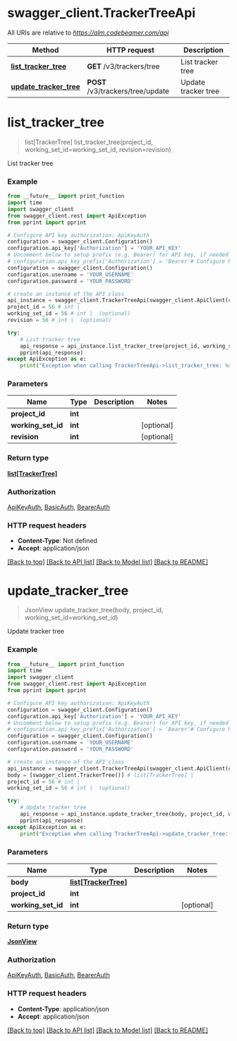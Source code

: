 # swagger_client.TrackerTreeApi

All URIs are relative to *https://alm.codebeamer.com/api*

Method | HTTP request | Description
------------- | ------------- | -------------
[**list_tracker_tree**](TrackerTreeApi.md#list_tracker_tree) | **GET** /v3/trackers/tree | List tracker tree
[**update_tracker_tree**](TrackerTreeApi.md#update_tracker_tree) | **POST** /v3/trackers/tree/update | Update tracker tree

# **list_tracker_tree**
> list[TrackerTree] list_tracker_tree(project_id, working_set_id=working_set_id, revision=revision)

List tracker tree

### Example
```python
from __future__ import print_function
import time
import swagger_client
from swagger_client.rest import ApiException
from pprint import pprint

# Configure API key authorization: ApiKeyAuth
configuration = swagger_client.Configuration()
configuration.api_key['Authorization'] = 'YOUR_API_KEY'
# Uncomment below to setup prefix (e.g. Bearer) for API key, if needed
# configuration.api_key_prefix['Authorization'] = 'Bearer'# Configure HTTP basic authorization: BasicAuth
configuration = swagger_client.Configuration()
configuration.username = 'YOUR_USERNAME'
configuration.password = 'YOUR_PASSWORD'

# create an instance of the API class
api_instance = swagger_client.TrackerTreeApi(swagger_client.ApiClient(configuration))
project_id = 56 # int | 
working_set_id = 56 # int |  (optional)
revision = 56 # int |  (optional)

try:
    # List tracker tree
    api_response = api_instance.list_tracker_tree(project_id, working_set_id=working_set_id, revision=revision)
    pprint(api_response)
except ApiException as e:
    print("Exception when calling TrackerTreeApi->list_tracker_tree: %s\n" % e)
```

### Parameters

Name | Type | Description  | Notes
------------- | ------------- | ------------- | -------------
 **project_id** | **int**|  | 
 **working_set_id** | **int**|  | [optional] 
 **revision** | **int**|  | [optional] 

### Return type

[**list[TrackerTree]**](TrackerTree.md)

### Authorization

[ApiKeyAuth](../README.md#ApiKeyAuth), [BasicAuth](../README.md#BasicAuth), [BearerAuth](../README.md#BearerAuth)

### HTTP request headers

 - **Content-Type**: Not defined
 - **Accept**: application/json

[[Back to top]](#) [[Back to API list]](../README.md#documentation-for-api-endpoints) [[Back to Model list]](../README.md#documentation-for-models) [[Back to README]](../README.md)

# **update_tracker_tree**
> JsonView update_tracker_tree(body, project_id, working_set_id=working_set_id)

Update tracker tree

### Example
```python
from __future__ import print_function
import time
import swagger_client
from swagger_client.rest import ApiException
from pprint import pprint

# Configure API key authorization: ApiKeyAuth
configuration = swagger_client.Configuration()
configuration.api_key['Authorization'] = 'YOUR_API_KEY'
# Uncomment below to setup prefix (e.g. Bearer) for API key, if needed
# configuration.api_key_prefix['Authorization'] = 'Bearer'# Configure HTTP basic authorization: BasicAuth
configuration = swagger_client.Configuration()
configuration.username = 'YOUR_USERNAME'
configuration.password = 'YOUR_PASSWORD'

# create an instance of the API class
api_instance = swagger_client.TrackerTreeApi(swagger_client.ApiClient(configuration))
body = [swagger_client.TrackerTree()] # list[TrackerTree] | 
project_id = 56 # int | 
working_set_id = 56 # int |  (optional)

try:
    # Update tracker tree
    api_response = api_instance.update_tracker_tree(body, project_id, working_set_id=working_set_id)
    pprint(api_response)
except ApiException as e:
    print("Exception when calling TrackerTreeApi->update_tracker_tree: %s\n" % e)
```

### Parameters

Name | Type | Description  | Notes
------------- | ------------- | ------------- | -------------
 **body** | [**list[TrackerTree]**](TrackerTree.md)|  | 
 **project_id** | **int**|  | 
 **working_set_id** | **int**|  | [optional] 

### Return type

[**JsonView**](JsonView.md)

### Authorization

[ApiKeyAuth](../README.md#ApiKeyAuth), [BasicAuth](../README.md#BasicAuth), [BearerAuth](../README.md#BearerAuth)

### HTTP request headers

 - **Content-Type**: application/json
 - **Accept**: application/json

[[Back to top]](#) [[Back to API list]](../README.md#documentation-for-api-endpoints) [[Back to Model list]](../README.md#documentation-for-models) [[Back to README]](../README.md)

